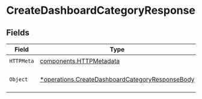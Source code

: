# CreateDashboardCategoryResponse


## Fields

| Field                                                                                                             | Type                                                                                                              | Required                                                                                                          | Description                                                                                                       |
| ----------------------------------------------------------------------------------------------------------------- | ----------------------------------------------------------------------------------------------------------------- | ----------------------------------------------------------------------------------------------------------------- | ----------------------------------------------------------------------------------------------------------------- |
| `HTTPMeta`                                                                                                        | [components.HTTPMetadata](../../models/components/httpmetadata.md)                                                | :heavy_check_mark:                                                                                                | N/A                                                                                                               |
| `Object`                                                                                                          | [*operations.CreateDashboardCategoryResponseBody](../../models/operations/createdashboardcategoryresponsebody.md) | :heavy_minus_sign:                                                                                                | a list of DashboardCategory objects                                                                               |